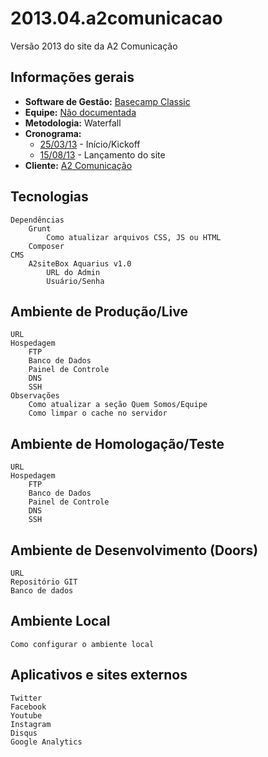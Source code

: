 # 2013.04.a2comunicacao
Versão 2013 do site da A2 Comunicação

## Informações gerais

* **Software de Gestão:** [Basecamp Classic](https://a2comunicacao.basecamphq.com/projects/10920256-2013-04-a2comunicacao/log)
* **Equipe:** [Não documentada](https://a2comunicacao.basecamphq.com/projects/10920256-2013-04-a2comunicacao/todo_items/160244999/comments)
* **Metodologia:** Waterfall
* **Cronograma:**
	* [25/03/13](https://a2comunicacao.basecamphq.com/milestones/37782450/comments) - Início/Kickoff
	* [15/08/13](https://a2comunicacao.basecamphq.com/milestones/37782460/comments) - Lançamento do site
* **Cliente:** [A2 Comunicação](http://a2comunicacao.com.br)

## Tecnologias
	Dependências
		Grunt
			Como atualizar arquivos CSS, JS ou HTML
		Composer
	CMS
		A2siteBox Aquarius v1.0
			URL do Admin
			Usuário/Senha

## Ambiente de Produção/Live
	URL
	Hospedagem
		FTP
		Banco de Dados
		Painel de Controle
		DNS
		SSH
	Observações
		Como atualizar a seção Quem Somos/Equipe
		Como limpar o cache no servidor

## Ambiente de Homologação/Teste
	URL
	Hospedagem
		FTP
		Banco de Dados
		Painel de Controle
		DNS
		SSH

## Ambiente de Desenvolvimento (Doors)
	URL
	Repositório GIT
	Banco de dados

## Ambiente Local
	Como configurar o ambiente local

## Aplicativos e sites externos
	Twitter
	Facebook
	Youtube
	Instagram
	Disqus
	Google Analytics




